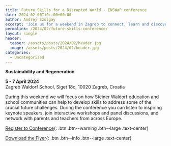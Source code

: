 ```yaml
---
title: Future Skills for a Disrupted World - ENSWaP conference
date: 2024-02-06T19::00+00:00
author: Andrej Szolgay
excerpt: 'Join us for a weekend in Zagreb to connect, learn and discover ways to thriving in a rapidly changing world.'
permalink: /2024/02/future-skills-conference/
layout: single
header:
  teaser: /assets/posts/2024/02/header.jpg
  image: /assets/posts/2024/02/header.jpg
categories:
  - Uncategorized
---
```


**Sustainability and Regeneration**

<p><strong>5 - 7 April 2024</strong><br> 
Zagreb Waldorf School, Siget 18c, 10020 Zagreb, Croatia</p>

During this weekend we will focus on how Steiner Waldorf education and school communities can help to develop skills to address some of the crucial future challenges. During the conference you can listen to inspiring keynote speakers, join interactive workshops and panel discussions, and network with parents and teachers from across Europe.


[Register to Conference](https://docs.google.com/forms/d/e/1FAIpQLSd_lNlfjTiEbUUc5J05mA84A3QjI0V4q1v8zqV5wMPTY_mW-A/viewform){: .btn .btn--warning .btn--large .text-center}

[Download the Flyer](https://enswap.org/assets/posts/2024/02/ENSWAP_conference_2024_Zagreb_flyer.pdf){: .btn .btn--info .btn--large .text-center}
